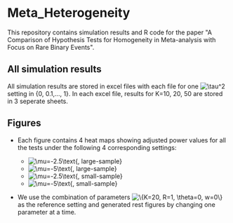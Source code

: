 # Meta_Heterogeneity
This repository contains simulation results and R code for the paper "A Comparison of Hypothesis Tests for Homogeneity in Meta-analysis with Focus on Rare Binary Events".
## All simulation results
All simulation results are stored in excel files with each file for one <img src="https://latex.codecogs.com/gif.latex?\tau^2" title="\tau^2" /> setting in {0, 0.1,..., 1}. In each excel file, results for K=10, 20, 50 are stored in 3 seperate sheets.
## Figures
  * Each figure contains 4 heat maps showing adjusted power values for all the tests under the following 4 corresponding settings:
  
    * <img src="https://latex.codecogs.com/gif.latex?\mu=-2.5\text{,&space;large-sample}" title="\mu=-2.5\text{, large-sample}" />
    * <img src="https://latex.codecogs.com/gif.latex?\mu=-5\text{,&space;large-sample}" title="\mu=-5\text{, large-sample}" />
    * <img src="https://latex.codecogs.com/gif.latex?\mu=-2.5\text{,&space;small-sample}" title="\mu=-2.5\text{, small-sample}" />
    * <img src="https://latex.codecogs.com/gif.latex?\mu=-5\text{,&space;small-sample}" title="\mu=-5\text{, small-sample}" />
  
  * We use the combination of parameters <img src="https://latex.codecogs.com/gif.latex?\{K=20,&space;R=1,&space;\theta=0,&space;w=0\}" title="\{K=20, R=1, \theta=0, w=0\}" /> as the reference setting and generated rest figures by changing one parameter at a time. 
